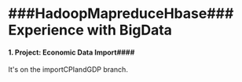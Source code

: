 ###HadoopMapreduceHbase###
Experience with BigData
====================

#### 1. Project: Economic Data Import####
It's on the importCPIandGDP branch. 
